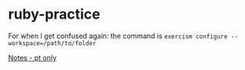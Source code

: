 # ruby-practice

For when I get confused again: the command is `exercism configure --workspace=/path/to/folder`

[Notes - pt only](https://dull-family-3da.notion.site/Ruby-on-Rails-2752c00a80f64f2eb934d87bbc388b85)
